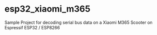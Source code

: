 # esp32_xiaomi_m365
Sample Project for decoding serial bus data on a Xiaomi M365 Scooter on Espressif ESP32 / ESP8266
